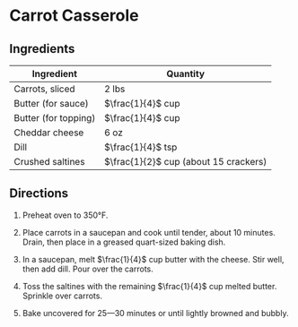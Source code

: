 # Carrot Casserole

## Ingredients

| Ingredient | Quantity |
| --- | --- |
| Carrots, sliced | 2 lbs |
| Butter (for sauce) | $\frac{1}{4}$ cup |
| Butter (for topping) | $\frac{1}{4}$ cup |
| Cheddar cheese | 6 oz |
| Dill | $\frac{1}{4}$ tsp |
| Crushed saltines | $\frac{1}{2}$ cup (about 15 crackers) |

## Directions

1. Preheat oven to 350°F.

2. Place carrots in a saucepan and cook until tender, about 10 minutes. Drain,
   then place in a greased quart-sized baking dish.

3. In a saucepan, melt $\frac{1}{4}$ cup butter with the cheese. Stir well,
   then add dill. Pour over the carrots.

4. Toss the saltines with the remaining $\frac{1}{4}$ cup melted butter.
   Sprinkle over carrots.

5. Bake uncovered for 25—30 minutes or until lightly browned and bubbly.

